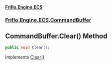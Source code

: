 #### [Friflo.Engine.ECS](index.md 'index')
### [Friflo.Engine.ECS](Friflo.Engine.ECS.md 'Friflo.Engine.ECS').[CommandBuffer](CommandBuffer.md 'Friflo.Engine.ECS.CommandBuffer')

## CommandBuffer.Clear() Method

```csharp
public void Clear();
```

Implements [Clear()](ICommandBuffer.Clear().md 'Friflo.Engine.ECS.ICommandBuffer.Clear()')